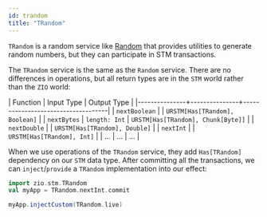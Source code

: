 ```yaml
---
id: trandom
title: "TRandom"
---
```


`TRandom` is a random service like [Random](../contextual/services/random.md) that provides utilities to generate random numbers, but they can participate in STM transactions.

The `TRandom` service is the same as the `Random` service. There are no differences in operations, but all return types are in the `STM` world rather than the `ZIO` world:

| Function      | Input Type    | Output Type                        |
|---------------+---------------+------------------------------------|
| `nextBoolean` |               | `URSTM[Has[TRandom], Boolean]`     |
| `nextBytes`   | `length: Int` | `URSTM[Has[TRandom], Chunk[Byte]]` |
| `nextDouble`  |               | `URSTM[Has[TRandom], Double]`      |
| `nextInt`     |               | `URSTM[Has[TRandom], Int]`         |
| ...           | ...           | ...                                |

When we use operations of the `TRandom` service, they add `Has[TRandom]` dependency on our `STM` data type. After committing all the transactions, we can `inject`/`provide` a `TRandom` implementation into our effect:

```scala mdoc:invisible
import zio.stm.TRandom
val myApp = TRandom.nextInt.commit
```

```scala mdoc:silent:nest
myApp.injectCustom(TRandom.live)
```